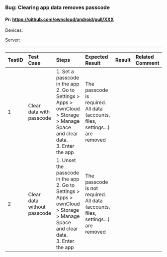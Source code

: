 ###  Bug: Clearing app data removes passcode 

#### Pr: https://github.com/owncloud/android/pull/XXX 

Devices:

Server: 


---

 
TestID | Test Case | Steps | Expected Result | Result | Related Comment
:------------ | :------------- | :------------- | :-------------- | :----- | :------
| 1 | Clear data with passcode   | 1. Set a passcode in the app<br>2. Go to Settings > Apps > ownCloud > Storage > Manage Space and clear data. <br> 3. Enter the app | The passcode is required. All data (accounts, files, settings...) are removed | 
| 2 | Clear data without passcode   | 1. Unset the passcode in the app<br>2. Go to Settings > Apps > ownCloud > Storage > Manage Space and clear data. <br> 3. Enter the app | The passcode is not required. All data (accounts, files, settings...) are removed | 

